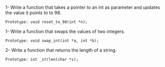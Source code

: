 1- Write a function that takes a pointer to an int as parameter and updates the value it points to to 98.

    Prototype: void reset_to_98(int *n);

1- Write a function that swaps the values of two integers.

    Prototype: void swap_int(int *a, int *b);

2- Write a function that returns the length of a string.

    Prototype: int _strlen(char *s);

